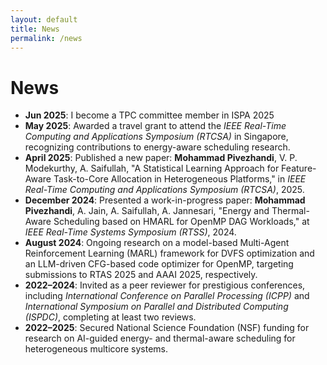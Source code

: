 ```yaml
---
layout: default
title: News
permalink: /news
---
```


# News

- **Jun 2025**: I become a TPC committee member in ISPA 2025
- **May 2025**: Awarded a travel grant to attend the *IEEE Real-Time Computing and Applications Symposium (RTCSA)* in Singapore, recognizing contributions to energy-aware scheduling research.
- **April 2025**: Published a new paper: **Mohammad Pivezhandi**, V. P. Modekurthy, A. Saifullah, "A Statistical Learning Approach for Feature-Aware Task-to-Core Allocation in Heterogeneous Platforms," in *IEEE Real-Time Computing and Applications Symposium (RTCSA)*, 2025.
- **December 2024**: Presented a work-in-progress paper: **Mohammad Pivezhandi**, A. Jain, A. Saifullah, A. Jannesari, "Energy and Thermal-Aware Scheduling based on HMARL for OpenMP DAG Workloads," at *IEEE Real-Time Systems Symposium (RTSS)*, 2024.
- **August 2024**: Ongoing research on a model-based Multi-Agent Reinforcement Learning (MARL) framework for DVFS optimization and an LLM-driven CFG-based code optimizer for OpenMP, targeting submissions to RTAS 2025 and AAAI 2025, respectively.
- **2022–2024**: Invited as a peer reviewer for prestigious conferences, including *International Conference on Parallel Processing (ICPP)* and *International Symposium on Parallel and Distributed Computing (ISPDC)*, completing at least two reviews.
- **2022–2025**: Secured National Science Foundation (NSF) funding for research on AI-guided energy- and thermal-aware scheduling for heterogeneous multicore systems.

